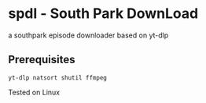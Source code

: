 # spdl - South Park DownLoad
a southpark episode downloader based on yt-dlp

## Prerequisites
```
yt-dlp natsort shutil ffmpeg
```

Tested on Linux
